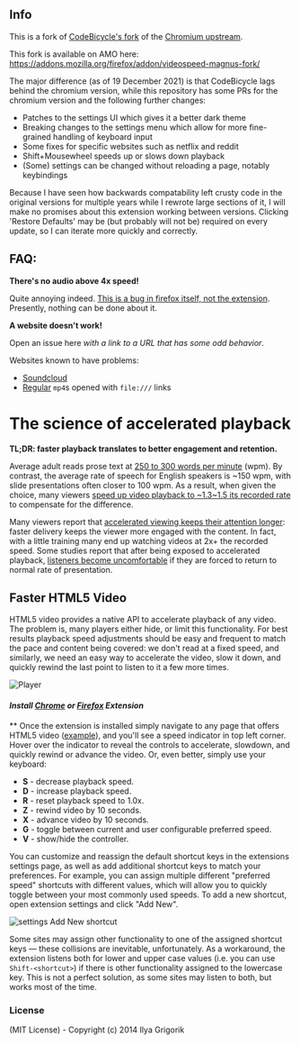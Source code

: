## Info

This is a fork of [CodeBicycle's fork](https://github.com/codebicycle/videospeed) of the [Chromium upstream](https://github.com/igrigorik/videospeed).

This fork is available on AMO here: https://addons.mozilla.org/firefox/addon/videospeed-magnus-fork/

The major difference (as of 19 December 2021) is that CodeBicycle lags behind the chromium version, while this repository has some PRs for the chromium version and the following further changes:
 - Patches to the settings UI which gives it a better dark theme
 - Breaking changes to the settings menu which allow for more fine-grained handling of keyboard input
 - Some fixes for specific websites such as netflix and reddit
 - Shift+Mousewheel speeds up or slows down playback
 - (Some) settings can be changed without reloading a page, notably keybindings

Because I have seen how backwards compatability left crusty code in the original versions for multiple years while I rewrote large sections of it, I will make no promises about this extension working between versions. Clicking 'Restore Defaults' may be (but probably will not be) required on every update, so I can iterate more quickly and correctly.

## FAQ:

**There's no audio above 4x speed!**

Quite annoying indeed. [This is a bug in firefox itself, not the extension](https://bugzilla.mozilla.org/show_bug.cgi?id=1630569). Presently, nothing can be done about it.

**A website doesn't work!**

Open an issue here *with a link to a URL that has some odd behavior*.

Websites known to have problems:
 - [Soundcloud](https://github.com/codebicycle/videospeed/issues/163)
 - [Regular](https://github.com/codebicycle/videospeed/issues/155) `mp4`s opened with `file:///` links

# The science of accelerated playback

**TL;DR: faster playback translates to better engagement and retention.**

Average adult reads prose text at
[250 to 300 words per minute](http://www.paperbecause.com/PIOP/files/f7/f7bb6bc5-2c4a-466f-9ae7-b483a2c0dca4.pdf)
(wpm). By contrast, the average rate of speech for English speakers is ~150 wpm,
with slide presentations often closer to 100 wpm. As a result, when given the
choice, many viewers
[speed up video playback to ~1.3\~1.5 its recorded rate](http://research.microsoft.com/en-us/um/redmond/groups/coet/compression/chi99/paper.pdf)
to compensate for the difference.

Many viewers report that
[accelerated viewing keeps their attention longer](http://www.enounce.com/docs/BYUPaper020319.pdf):
faster delivery keeps the viewer more engaged with the content. In fact, with a
little training many end up watching videos at 2x+ the recorded speed. Some
studies report that after being exposed to accelerated playback,
[listeners become uncomfortable](http://alumni.media.mit.edu/~barons/html/avios92.html#beasleyalteredspeech)
if they are forced to return to normal rate of presentation.

## Faster HTML5 Video

HTML5 video provides a native API to accelerate playback of any video. The
problem is, many players either hide, or limit this functionality. For best
results playback speed adjustments should be easy and frequent to match the pace
and content being covered: we don't read at a fixed speed, and similarly, we
need an easy way to accelerate the video, slow it down, and quickly rewind the
last point to listen to it a few more times.

![Player](https://cloud.githubusercontent.com/assets/2400185/24076745/5723e6ae-0c41-11e7-820c-1d8e814a2888.png)

#### *Install [Chrome](https://chrome.google.com/webstore/detail/video-speed-controller/nffaoalbilbmmfgbnbgppjihopabppdk) or [Firefox](https://addons.mozilla.org/en-us/firefox/addon/videospeed/) Extension*

\*\* Once the extension is installed simply navigate to any page that offers
HTML5 video ([example](http://www.youtube.com/watch?v=E9FxNzv1Tr8)), and you'll
see a speed indicator in top left corner. Hover over the indicator to reveal the
controls to accelerate, slowdown, and quickly rewind or advance the video. Or,
even better, simply use your keyboard:

- **S** - decrease playback speed.
- **D** - increase playback speed.
- **R** - reset playback speed to 1.0x.
- **Z** - rewind video by 10 seconds.
- **X** - advance video by 10 seconds.
- **G** - toggle between current and user configurable preferred speed.
- **V** - show/hide the controller.

You can customize and reassign the default shortcut keys in the extensions
settings page, as well as add additional shortcut keys to match your
preferences. For example, you can assign multiple different "preferred speed"
shortcuts with different values, which will allow you to quickly toggle between
your most commonly used speeds. To add a new shortcut, open extension settings
and click "Add New".

![settings Add New shortcut](https://user-images.githubusercontent.com/121805/50726471-50242200-1172-11e9-902f-0e5958387617.jpg)

Some sites may assign other functionality to one of the assigned shortcut keys —
these collisions are inevitable, unfortunately. As a workaround, the extension
listens both for lower and upper case values (i.e. you can use
`Shift-<shortcut>`) if there is other functionality assigned to the lowercase
key. This is not a perfect solution, as some sites may listen to both, but works
most of the time.

### License

(MIT License) - Copyright (c) 2014 Ilya Grigorik
